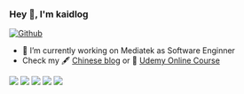 <!---
kaidlog/kaidlog is a ✨ special ✨ repository because its `README.md` (this file) appears on your GitHub profile.
You can click the Preview link to take a look at your changes.
--->
### Hey 👋, I'm kaidlog

[![Github](https://img.shields.io/github/followers/kaidlog?label=Follow&style=social)](https://github.com/kaidlog)

- 🔭 I’m currently working on Mediatek as Software Enginner
- Check my 🖋 [Chinese blog](http://#) or 🌱 [Udemy Online Course](https://#)

![](https://github-profile-summary-cards.vercel.app/api/cards/profile-details?username=kaidlog&theme=nord_dark)
![](https://github-profile-summary-cards.vercel.app/api/cards/repos-per-language?username=kaidlog&theme=nord_dark)
![](https://github-profile-summary-cards.vercel.app/api/cards/most-commit-language?username=kaidlog&theme=nord_dark)
![](https://github-profile-summary-cards.vercel.app/api/cards/stats?username=kaidlog&theme=github)
![](https://github-profile-summary-cards.vercel.app/api/cards/productive-time?username=kaidlog&theme=nord_dark)

<!--
**nchtw164/nchtw164** is a ✨ _special_ ✨ repository because its `README.md` (this file) appears on your GitHub profile.

Here are some ideas to get you started:

- 🔭 I’m currently working on ...
- 🌱 I’m currently learning ...
- 👯 I’m looking to collaborate on ...
- 🤔 I’m looking for help with ...
- 💬 Ask me about ...
- 📫 How to reach me: ...
- 😄 Pronouns: ...
- ⚡ Fun fact: ...
-->


